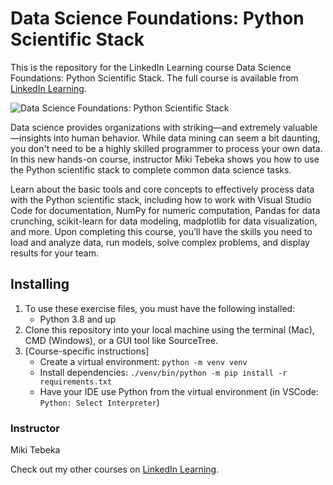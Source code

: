 # Data Science Foundations: Python Scientific Stack
This is the repository for the LinkedIn Learning course Data Science Foundations: Python Scientific Stack. The full course is available from [LinkedIn Learning][lil-course-url].

![Data Science Foundations: Python Scientific Stack][lil-thumbnail-url] 

Data science provides organizations with striking—and extremely valuable—insights into human behavior. While data mining can seem a bit daunting, you don't need to be a highly skilled programmer to process your own data. In this new hands-on course, instructor Miki Tebeka shows you how to use the Python scientific stack to complete common data science tasks.

Learn about the basic tools and core concepts to effectively process data with the Python scientific stack, including how to work with Visual Studio Code for documentation, NumPy for numeric computation, Pandas for data crunching, scikit-learn for data modeling, madplotlib for data visualization, and more. Upon completing this course, you’ll have the skills you need to load and analyze data, run models, solve complex problems, and display results for your team.

## Installing
1. To use these exercise files, you must have the following installed:
    - Python 3.8 and up
2. Clone this repository into your local machine using the terminal (Mac), CMD (Windows), or a GUI tool like SourceTree.
3. [Course-specific instructions]
    - Create a virtual environment: `python -m venv venv`
    - Install dependencies: `./venv/bin/python -m pip install -r requirements.txt`
    - Have your IDE use Python from the virtual environment (in VSCode: `Python: Select Interpreter`)

### Instructor

Miki Tebeka 
                           

                            

Check out my other courses on [LinkedIn Learning](https://www.linkedin.com/learning/instructors/miki-tebeka).

[lil-course-url]: https://www.linkedin.com/learning/data-science-foundations-python-scientific-stack-14633070
[lil-thumbnail-url]: https://cdn.lynda.com/course/3006561/3006561-1645210052575-16x9.jpg


